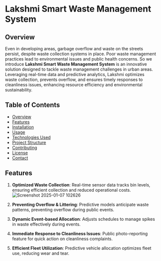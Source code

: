 # Lakshmi Smart Waste Management System

## Overview
Even in developing areas, garbage overflow and waste on the streets persist, despite waste collection systems in place. Poor waste management practices lead to environmental issues and public health concerns. So we introduce **Lakshmi Smart Waste Management System** is an innovative solution designed to tackle waste management challenges in urban areas. Leveraging real-time data and predictive analytics, Lakshmi optimizes waste collection, prevents overflow, and ensures timely responses to cleanliness issues, enhancing resource efficiency and environmental sustainability.

## Table of Contents
- [Overview](#overview)
- [Features](#features)
- [Installation](#installation)
- [Usage](#usage)
- [Technologies Used](#technologies-used)
- [Project Structure](#project-structure)
- [Contributing](#contributing)
- [License](#license)
- [Contact](#contact)

## Features
1. **Optimized Waste Collection**: Real-time sensor data tracks bin levels, ensuring efficient collection and reduced operational costs.
  ![Screenshot 2025-01-07 102626](https://github.com/user-attachments/assets/73f2acb5-cdcd-41e9-aa34-07f1347d41d2)


3. **Preventing Overflow & Littering**: Predictive models anticipate waste patterns, preventing overflow during public events.

4. **Dynamic Event-based Allocation**: Adjusts schedules to manage spikes in waste effectively during events.

5. **Immediate Response to Cleanliness Issues**: Public photo-reporting feature for quick action on cleanliness complaints.

6. **Efficient Fleet Utilization**: Predictive vehicle allocation optimizes fleet use, reducing wear and tear.


